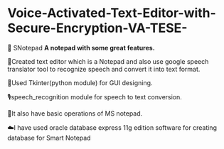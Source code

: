# Voice-Activated-Text-Editor-with-Secure-Encryption-VA-TESE-

📒 SNotepad
**A notepad with some great features.**

💬Created text editor which is a Notepad and also use google speech translator tool to recognize speech and convert it into text format.

🐍Used Tkinter(python module) for GUI designing.

🎙️speech_recognition module for speech to text conversion.

📔It also have basic operations of MS notepad.

☁️I have used oracle database express 11g edition software for creating database for Smart Notepad
